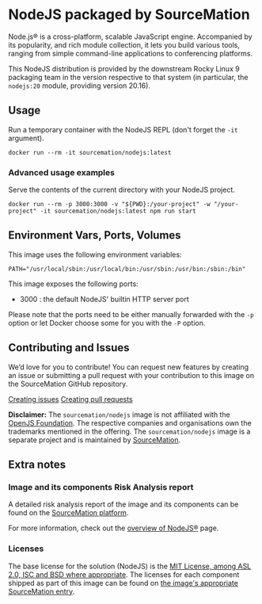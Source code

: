 # NodeJS packaged by SourceMation

Node.js® is a cross-platform, scalable JavaScript engine. Accompanied by its
popularity, and rich module collection, it lets you build various tools,
ranging from simple command-line applications to conferencing platforms.

This NodeJS distribution is provided by the downstream Rocky Linux 9 packaging
team in the version respective to that system (in particular, the `nodejs:20`
module, providing version 20.16).

## Usage

Run a temporary container with the NodeJS REPL (don't forget the `-it`
argument).

```
docker run --rm -it sourcemation/nodejs:latest
```

### Advanced usage examples

Serve the contents of the current directory with your NodeJS project.

```
docker run --rm -p 3000:3000 -v "${PWD}:/your-project" -w "/your-project" -it sourcemation/nodejs:latest npm run start
```

## Environment Vars, Ports, Volumes

This image uses the following environment variables:

```
PATH="/usr/local/sbin:/usr/local/bin:/usr/sbin:/usr/bin:/sbin:/bin"
```

This image exposes the following ports:

- 3000 : the default NodeJS' builtin HTTP server port

Please note that the ports need to be either manually forwarded with the
`-p` option or let Docker choose some for you with the `-P` option.

## Contributing and Issues

We’d love for you to contribute! You can request new features by
creating an issue or submitting a pull request with your contribution to
this image on the SourceMation GitHub repository.

[Creating issues](https://github.com/SourceMation/containers/issues/new)
[Creating pull
requests](https://github.com/SourceMation/containers/compare)

**Disclaimer:** The `sourcemation/nodejs` image is not affiliated with the
[OpenJS Foundation](https://openjsf.org/). The respective companies and
organisations own the trademarks mentioned in the offering. The
`sourcemation/nodejs` image is a separate project and is maintained by
[SourceMation](https://sourcemation.com).

## Extra notes

### Image and its components Risk Analysis report

A detailed risk analysis report of the image and its components can be found on
the [SourceMation
platform](https://www.sourcemation.com/products/429046c0-5dcd-4b05-af53-0074be75cd01/deployments).

For more information, check out the [overview of NodeJS®](https://nodejs.org/)
page.

### Licenses

The base license for the solution (NodeJS) is the [MIT License, among ASL 2.0,
ISC and BSD where
appropriate](https://github.com/nodejs/node/blob/main/LICENSE). The licenses
for each component shipped as part of this image can be found on [the image's
appropriate SourceMation
entry](https://www.sourcemation.com/products/429046c0-5dcd-4b05-af53-0074be75cd01/deployments).
